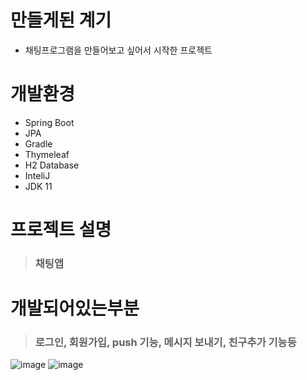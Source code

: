 # 만들게된 계기
- 채팅프로그램을 만들어보고 싶어서 시작한 프로젝트

# 개발환경
- Spring Boot
- JPA
- Gradle
- Thymeleaf
- H2 Database
- InteliJ
- JDK 11

# 프로젝트 설명
> ### 채팅앱

# 개발되어있는부분
> ### 로그인, 회원가입, push 기능, 메시지 보내기, 친구추가 기능등

![image](https://user-images.githubusercontent.com/37327676/162902239-58de9aea-8ee9-4278-91b9-d70f3d982038.png)
![image](https://user-images.githubusercontent.com/37327676/162902280-61e40f8b-ffaa-4433-ae10-220c18785002.png)
